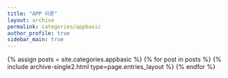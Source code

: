 ```yaml
---
title: "APP 이론"
layout: archive
permalink: categories/appbasic
author_profile: true
sidebar_main: true
---
```


{% assign posts = site.categories.appbasic %}
{% for post in posts %} {% include archive-single2.html type=page.entries_layout %} {% endfor %}